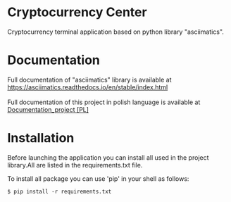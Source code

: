 # Cryptocurrency Center
Cryptocurrency terminal application based on python library "asciimatics".

# Documentation
Full documentation of "asciimatics" library is available at https://asciimatics.readthedocs.io/en/stable/index.html <br />
<br/>
Full documentation of this project in polish language is available at [Documentation_project [PL]](Dokumentacja_projektu_[PL].pdf)

# Installation 
Before launching the application you can install all used in the project library.All are listed in the requirements.txt file.

To install all package you can use 'pip' in your shell as follows:
    
    $ pip install -r requirements.txt
